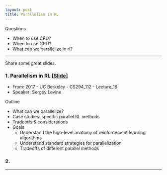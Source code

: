 ```yaml
---
layout: post
title: Parallelism in RL
---
```


Questions

- When to use CPU?
- When to use GPU?
- What can we parallelize in rl?

---

Share some great slides.

### 1. Parallelism in RL [[Slide]]()
- From: 2017 - UC Berkeley - CS294_112 - Lecture_16
- Speaker: Sergey Levine

Outline
- What can we parallelize?
- Case studies: specific parallel RL methods
- Tradeoffs & considerations
- Goals
	- Understand the high-level anatomy of reinforcement learning algorithms
	- Understand standard strategies for parallelization
	- Tradeoffs of different parallel methods

### 2. 

---
